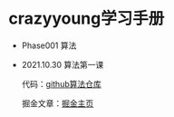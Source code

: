 # crazyyoung学习手册

- Phase001 算法

 - 2021.10.30 算法第一课
 
    代码：[github算法仓库](https://github.com/crazyyoung1020/algorithm.git)
  
    掘金文章：[掘金主页](https://juejin.cn/user/3333374985641806/posts)
